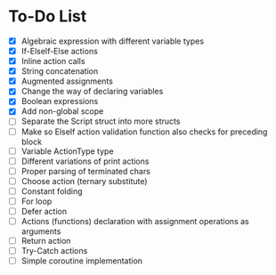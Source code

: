# To-Do List

- [X] Algebraic expression with different variable types
- [X] If-ElseIf-Else actions
- [X] Inline action calls
- [X] String concatenation
- [X] Augmented assignments
- [X] Change the way of declaring variables
- [X] Boolean expressions
- [X] Add non-global scope
- [ ] Separate the Script struct into more structs
- [ ] Make so ElseIf action validation function also checks for preceding block
- [ ] Variable ActionType type
- [ ] Different variations of print actions
- [ ] Proper parsing of terminated chars
- [ ] Choose action (ternary substitute)
- [ ] Constant folding
- [ ] For loop
- [ ] Defer action
- [ ] Actions (functions) declaration with assignment operations as arguments
- [ ] Return action
- [ ] Try-Catch actions
- [ ] Simple coroutine implementation
